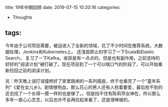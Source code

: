 title: 19年中期回顾
date: 2019-07-15 10:20:16
categories:

- Thoughts

tags:
---

今年由于公司项目需要，被迫进入了全新的领域，花了不少时间在推荐系统，大数据处理，Jenkins和Kubernetes上。 还浅尝即止的学习了一下Scala和Elastic Search， 复习了一下Kafka。收获是有一点点的，但是也有副作用，之前坚持的好好的"阅读计划"被打破了。现在项目到了一个可以喘口气的阶段了，可以开始重新捡回之前的阅读计划。



另：昨天晚上误打误撞修好了家里跳闸的一系列插座，终于也看完了一个"童年系列"《爱在女儿乡》。剧情够狗血，那么花心的男人还有人抢着要爱，最后抢不到的还去找了一个长得一摸一样的也是够了。。但是挡不住有陈莉萍女神在，所以那么多年一直心心念念，以后也许不会再捡起来看了，还是很唏嘘的。